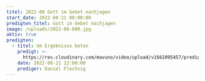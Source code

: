 ```yaml
---
titel: 2022-08 Gott im Gebet nachjagen
start_date: 2022-08-21 00:00:00
predigten_titel: Gott im Gebet nachjagen
image: /uploads/2022-08-600.jpg
aktiv: true
predigten:
  - titel: Um Ergebnisse beten
    predigt: >-
      https://res.cloudinary.com/mavuno/video/upload/v1661095457/predigten/2022-08%20Gebet/2022-08-21_GoDi_Mavuno_Berlin_-_Gebet_II.mp3
    date: 2022-08-21 12:00:00
    prediger: Daniel Flechsig
---
```

